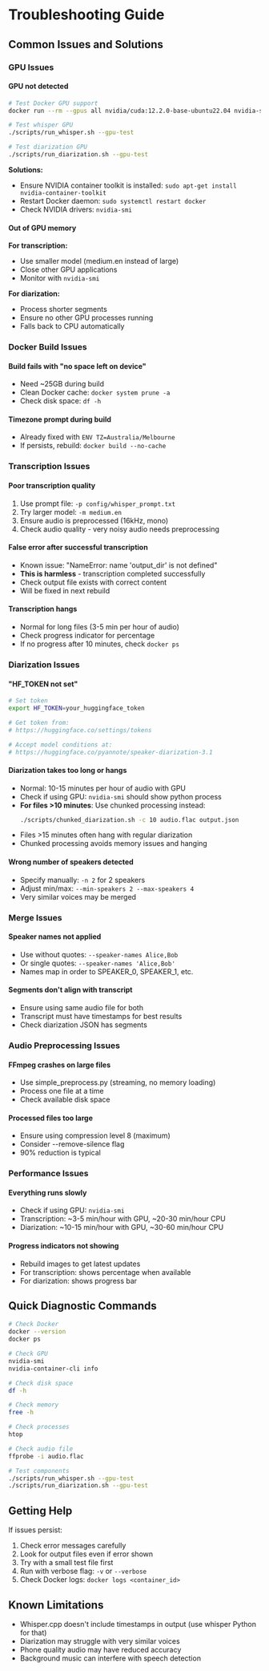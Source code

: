 # Troubleshooting Guide

## Common Issues and Solutions

### GPU Issues

#### GPU not detected
```bash
# Test Docker GPU support
docker run --rm --gpus all nvidia/cuda:12.2.0-base-ubuntu22.04 nvidia-smi

# Test whisper GPU
./scripts/run_whisper.sh --gpu-test

# Test diarization GPU
./scripts/run_diarization.sh --gpu-test
```

**Solutions:**
- Ensure NVIDIA container toolkit is installed: `sudo apt-get install nvidia-container-toolkit`
- Restart Docker daemon: `sudo systemctl restart docker`
- Check NVIDIA drivers: `nvidia-smi`

#### Out of GPU memory

**For transcription:**
- Use smaller model (medium.en instead of large)
- Close other GPU applications
- Monitor with `nvidia-smi`

**For diarization:**
- Process shorter segments
- Ensure no other GPU processes running
- Falls back to CPU automatically

### Docker Build Issues

#### Build fails with "no space left on device"
- Need ~25GB during build
- Clean Docker cache: `docker system prune -a`
- Check disk space: `df -h`

#### Timezone prompt during build
- Already fixed with `ENV TZ=Australia/Melbourne`
- If persists, rebuild: `docker build --no-cache`

### Transcription Issues

#### Poor transcription quality
1. Use prompt file: `-p config/whisper_prompt.txt`
2. Try larger model: `-m medium.en`
3. Ensure audio is preprocessed (16kHz, mono)
4. Check audio quality - very noisy audio needs preprocessing

#### False error after successful transcription
- Known issue: "NameError: name 'output_dir' is not defined"
- **This is harmless** - transcription completed successfully
- Check output file exists with correct content
- Will be fixed in next rebuild

#### Transcription hangs
- Normal for long files (3-5 min per hour of audio)
- Check progress indicator for percentage
- If no progress after 10 minutes, check `docker ps`

### Diarization Issues

#### "HF_TOKEN not set"
```bash
# Set token
export HF_TOKEN=your_huggingface_token

# Get token from:
# https://huggingface.co/settings/tokens

# Accept model conditions at:
# https://huggingface.co/pyannote/speaker-diarization-3.1
```

#### Diarization takes too long or hangs
- Normal: 10-15 minutes per hour of audio with GPU
- Check if using GPU: `nvidia-smi` should show python process
- **For files >10 minutes**: Use chunked processing instead:
  ```bash
  ./scripts/chunked_diarization.sh -c 10 audio.flac output.json
  ```
- Files >15 minutes often hang with regular diarization
- Chunked processing avoids memory issues and hanging

#### Wrong number of speakers detected
- Specify manually: `-n 2` for 2 speakers
- Adjust min/max: `--min-speakers 2 --max-speakers 4`
- Very similar voices may be merged

### Merge Issues

#### Speaker names not applied
- Use without quotes: `--speaker-names Alice,Bob`
- Or single quotes: `--speaker-names 'Alice,Bob'`
- Names map in order to SPEAKER_0, SPEAKER_1, etc.

#### Segments don't align with transcript
- Ensure using same audio file for both
- Transcript must have timestamps for best results
- Check diarization JSON has segments

### Audio Preprocessing Issues

#### FFmpeg crashes on large files
- Use simple_preprocess.py (streaming, no memory loading)
- Process one file at a time
- Check available disk space

#### Processed files too large
- Ensure using compression level 8 (maximum)
- Consider --remove-silence flag
- 90% reduction is typical

### Performance Issues

#### Everything runs slowly
- Check if using GPU: `nvidia-smi`
- Transcription: ~3-5 min/hour with GPU, ~20-30 min/hour CPU
- Diarization: ~10-15 min/hour with GPU, ~30-60 min/hour CPU

#### Progress indicators not showing
- Rebuild images to get latest updates
- For transcription: shows percentage when available
- For diarization: shows progress bar

## Quick Diagnostic Commands

```bash
# Check Docker
docker --version
docker ps

# Check GPU
nvidia-smi
nvidia-container-cli info

# Check disk space
df -h

# Check memory
free -h

# Check processes
htop

# Check audio file
ffprobe -i audio.flac

# Test components
./scripts/run_whisper.sh --gpu-test
./scripts/run_diarization.sh --gpu-test
```

## Getting Help

If issues persist:

1. Check error messages carefully
2. Look for output files even if error shown
3. Try with a small test file first
4. Run with verbose flag: `-v` or `--verbose`
5. Check Docker logs: `docker logs <container_id>`

## Known Limitations

- Whisper.cpp doesn't include timestamps in output (use whisper Python for that)
- Diarization may struggle with very similar voices
- Phone quality audio may have reduced accuracy
- Background music can interfere with speech detection
